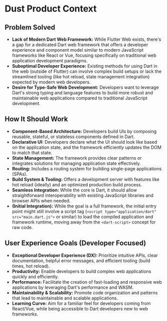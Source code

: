 <!-- Version: 1.0 | Last Updated: 2025-05-04 | Updated By: Cline -->

# Dust Product Context

## Problem Solved

- **Lack of Modern Dart Web Framework:** While Flutter Web exists, there's a gap
  for a dedicated Dart web framework that offers a developer experience and
  component model similar to modern JavaScript frameworks like React or Vue,
  focusing specifically on traditional web application development paradigms.
- **Suboptimal Developer Experience:** Existing methods for using Dart in the
  web (outside of Flutter) can involve complex build setups or lack the
  streamlined tooling (like hot reload, state management integration) expected
  by modern web developers.
- **Desire for Type-Safe Web Development:** Developers want to leverage Dart's
  strong typing and language features to build more robust and maintainable web
  applications compared to traditional JavaScript development.

## How It Should Work

- **Component-Based Architecture:** Developers build UIs by composing reusable,
  stateful, or stateless components defined in Dart.
- **Declarative UI:** Developers declare what the UI should look like based on
  the application state, and the framework efficiently updates the DOM to match
  that state.
- **State Management:** The framework provides clear patterns or integrates
  solutions for managing application state effectively.
- **Routing:** Includes a routing system for building single-page applications
  (SPAs).
- **Build System & Tooling:** Offers a development server with features like hot
  reload (ideally) and an optimized production build process.
- **Seamless Integration:** While the core is Dart, it should allow
  straightforward interoperability with existing JavaScript libraries and
  browser APIs when needed.
- **(Initial Integration):** While the goal is a full framework, the initial
  entry point might still involve a script tag
  (`<script type="application/dart" src="main.dart.js">` or similar) to load the
  compiled application and framework runtime, moving away from the
  `<dart-script>` concept for raw code.

## User Experience Goals (Developer Focused)

- **Exceptional Developer Experience (DX):** Prioritize intuitive APIs, clear
  documentation, helpful error messages, and efficient tooling (build times, hot
  reload).
- **Productivity:** Enable developers to build complex web applications quickly
  and efficiently.
- **Performance:** Facilitate the creation of fast-loading and responsive web
  applications by leveraging Dart's performance and WASM.
- **Maintainability & Scalability:** Promote code organization and patterns that
  lead to maintainable and scalable applications.
- **Learning Curve:** Aim for a familiar feel for developers coming from
  React/Vue, while being accessible to Dart developers new to web frameworks.
